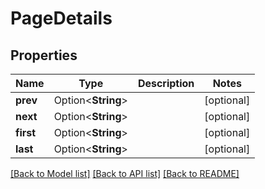 # PageDetails

## Properties

Name | Type | Description | Notes
------------ | ------------- | ------------- | -------------
**prev** | Option<**String**> |  | [optional]
**next** | Option<**String**> |  | [optional]
**first** | Option<**String**> |  | [optional]
**last** | Option<**String**> |  | [optional]

[[Back to Model list]](../README.md#documentation-for-models) [[Back to API list]](../README.md#documentation-for-api-endpoints) [[Back to README]](../README.md)


